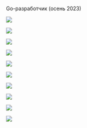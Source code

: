 Go-разработчик (осень 2023)

![](image/t_go_1.jpg)

![](image/t_go_2.jpg)

![](image/t_go_31.jpg)

![](image/t_go_32.jpg)

![](image/t_go_41.jpg)

![](image/t_go_42.jpg)

![](image/t_go_51.jpg)

![](image/t_go_52.jpg)

![](image/t_go_61.jpg)

![](image/t_go_62.jpg)
